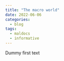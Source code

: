 ```yaml
---
title: "The macro world"
date: 2022-06-06
categories:
  - blog
tags:
  - maldocs
  - informative
---
```



Dummy first text